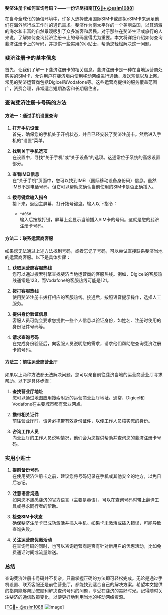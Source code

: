 **斐济注册卡如何查询号码？——一份详尽指南[[TG💪+ @esim1088](https://t.me/s/esim1088)]**

在当今全球化的通信环境中，许多人选择使用国际SIM卡或虚拟eSIM卡来满足他们在海外旅行或工作时的通讯需求。斐济作为南太平洋的一个美丽岛国，以其清澈的海水和丰富的自然景观吸引了众多游客和居民。对于那些在斐济生活或旅行的人来说，了解如何查询斐济注册卡上的号码显得尤为重要。本文将详细介绍如何查询斐济注册卡上的号码，并提供一些实用的小贴士，帮助您轻松解决这一问题。

### 斐济注册卡的基本信息

首先，让我们了解一下斐济注册卡的相关信息。斐济注册卡是一种在当地运营商处购买的SIM卡，允许用户在斐济境内使用移动网络进行通话、发送短信以及上网。常见的斐济运营商包括Digicel和Vodafone等。这些运营商提供的服务覆盖范围广，资费合理，非常适合短期游客和长期居住者。

### 查询斐济注册卡号码的方法

#### 方法一：通过手机设置查询

1. **打开手机设置**  
   首先，确保您的手机处于开机状态，并且已经安装了斐济注册卡。然后进入手机的“设置”菜单。

2. **找到关于手机选项**  
   在设置中，寻找“关于手机”或“关于设备”的选项。这通常位于系统的高级设置部分。

3. **查看IMEI信息**  
   在“关于手机”页面中，您可以找到IMEI（国际移动设备身份码）信息。虽然IMEI不是电话号码，但它可以帮助您确认当前使用的SIM卡是否正确插入。

4. **拨号键盘输入指令**  
   接下来，返回主屏幕，打开拨号键盘。输入以下指令：  
   * `*#06#`  
   输入后按拨打键，屏幕上会显示当前插入SIM卡的号码。这就是您的斐济注册卡号码。

#### 方法二：联系运营商客服

如果您无法通过上述方法找到号码，或者忘记了号码，可以尝试直接联系斐济当地的运营商客服。以下是具体步骤：

1. **获取运营商客服热线**  
   您可以通过搜索引擎查找斐济当地运营商的客服热线。例如，Digicel的客服热线通常是123，而Vodafone的客服热线可能是121。

2. **拨打客服热线**  
   使用斐济注册卡拨打相应的客服热线。接通后，按照语音提示操作，选择人工服务。

3. **提供身份验证信息**  
   客服人员可能会要求您提供一些个人信息以验证身份，如姓名、注册时使用的身份证件号码等。

4. **请求查询号码**  
   在完成身份验证后，向客服人员说明您的需求，请求他们帮助您查询斐济注册卡的号码。

#### 方法三：前往运营商营业厅

如果以上两种方法都无法解决问题，您可以亲自前往斐济当地的运营商营业厅寻求帮助。以下是具体步骤：

1. **查找营业厅地址**  
   您可以通过地图应用搜索附近的运营商营业厅地址。通常，Digicel和Vodafone在主要城市都有营业网点。

2. **携带相关证件**  
   前往营业厅时，请务必携带有效身份证件，以便工作人员核实您的身份。

3. **咨询工作人员**  
   向营业厅的工作人员说明情况，他们会为您提供帮助并查询您的斐济注册卡号码。

### 实用小贴士

1. **提前备份号码**  
   在使用斐济注册卡之前，建议您将号码记录在手机或其他安全的地方，以免日后忘记。

2. **注意语言沟通**  
   如果您不熟悉斐济的官方语言（主要是英语），可以在查询号码时带上翻译工具或寻求同行者的帮助。

3. **检查SIM卡状态**  
   确保斐济注册卡已成功激活并插入手机。如果卡未激活或插入错误，可能导致查询失败。

4. **关注运营商优惠活动**  
   在查询号码的同时，也可以咨询运营商是否有针对新用户的优惠活动，比如免费通话时间或流量赠送。

### 总结

查询斐济注册卡号码并不复杂，只需掌握正确的方法即可轻松完成。无论是通过手机设置、联系客服还是前往营业厅，都能找到适合自己的解决方案。希望本文提供的指南能够帮助您顺利解决查询号码的问题，享受在斐济的美好时光。记得随时关注斐济的通信政策变化，以便更好地利用当地的移动网络资源。

[[TG💪+ @esim1088](https://t.me/s/esim1088) ![Image](https://i.postimg.cc/4NQfJmqS/Snipaste-2025-05-13-00-14-12.png)]